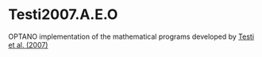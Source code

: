 # Testi2007.A.E.O
OPTANO implementation of the mathematical programs developed by [Testi et al. (2007)](https://www.doi.org/10.1007/s10729-007-9011-1)
